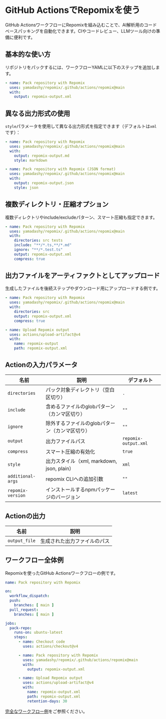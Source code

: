 # GitHub ActionsでRepomixを使う

GitHub ActionsワークフローにRepomixを組み込むことで、AI解析用のコードベースパッキングを自動化できます。CIやコードレビュー、LLMツール向けの準備に便利です。

## 基本的な使い方

リポジトリをパックするには、ワークフローYAMLに以下のステップを追加します。

```yaml
- name: Pack repository with Repomix
  uses: yamadashy/repomix/.github/actions/repomix@main
  with:
    output: repomix-output.xml
```

## 異なる出力形式の使用

`style`パラメータを使用して異なる出力形式を指定できます（デフォルトは`xml`です）：

```yaml
- name: Pack repository with Repomix
  uses: yamadashy/repomix/.github/actions/repomix@main
  with:
    output: repomix-output.md
    style: markdown
```

```yaml
- name: Pack repository with Repomix (JSON format)
  uses: yamadashy/repomix/.github/actions/repomix@main
  with:
    output: repomix-output.json
    style: json
```

## 複数ディレクトリ・圧縮オプション

複数ディレクトリやinclude/excludeパターン、スマート圧縮も指定できます。

```yaml
- name: Pack repository with Repomix
  uses: yamadashy/repomix/.github/actions/repomix@main
  with:
    directories: src tests
    include: "**/*.ts,**/*.md"
    ignore: "**/*.test.ts"
    output: repomix-output.xml
    compress: true
```

## 出力ファイルをアーティファクトとしてアップロード

生成したファイルを後続ステップやダウンロード用にアップロードする例です。

```yaml
- name: Pack repository with Repomix
  uses: yamadashy/repomix/.github/actions/repomix@main
  with:
    directories: src
    output: repomix-output.xml
    compress: true

- name: Upload Repomix output
  uses: actions/upload-artifact@v4
  with:
    name: repomix-output
    path: repomix-output.xml
```

## Actionの入力パラメータ

| 名前                | 説明                                   | デフォルト         |
|---------------------|----------------------------------------|--------------------|
| `directories`       | パック対象ディレクトリ（空白区切り）    | `.`                |
| `include`           | 含めるファイルのglobパターン（カンマ区切り） | `""`           |
| `ignore`            | 除外するファイルのglobパターン（カンマ区切り） | `""`           |
| `output`            | 出力ファイルパス                        | `repomix-output.xml`      |
| `compress`          | スマート圧縮の有効化                    | `true`             |
| `style`             | 出力スタイル（xml, markdown, json, plain）      | `xml`             |
| `additional-args`   | repomix CLIへの追加引数                 | `""`           |
| `repomix-version`   | インストールするnpmパッケージのバージョン | `latest`           |

## Actionの出力

| 名前           | 説明                       |
|----------------|----------------------------|
| `output_file`  | 生成された出力ファイルのパス |

## ワークフロー全体例

Repomixを使ったGitHub Actionsワークフローの例です。

```yaml
name: Pack repository with Repomix

on:
  workflow_dispatch:
  push:
    branches: [ main ]
  pull_request:
    branches: [ main ]

jobs:
  pack-repo:
    runs-on: ubuntu-latest
    steps:
      - name: Checkout code
        uses: actions/checkout@v4

      - name: Pack repository with Repomix
        uses: yamadashy/repomix/.github/actions/repomix@main
        with:
          output: repomix-output.xml

      - name: Upload Repomix output
        uses: actions/upload-artifact@v4
        with:
          name: repomix-output.xml
          path: repomix-output.xml
          retention-days: 30
```

[完全なワークフロー例](https://github.com/yamadashy/repomix/blob/main/.github/workflows/pack-repository.yml)をご参照ください。

